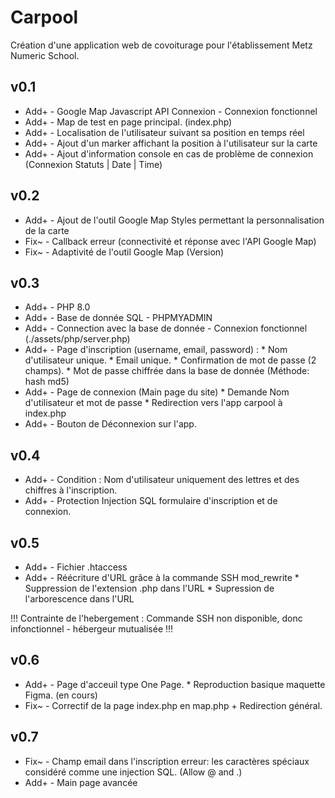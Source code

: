 # Carpool 

Création d'une application web de covoiturage pour l'établissement Metz Numeric School.

## v0.1

* Add+ - Google Map Javascript API Connexion - Connexion fonctionnel
* Add+ - Map de test en page principal. (index.php)
* Add+ - Localisation de l'utilisateur suivant sa position en temps réel
* Add+ - Ajout d'un marker affichant la position à l'utilisateur sur la carte
* Add+ - Ajout d'information console en cas de problème de connexion (Connexion Statuts | Date | Time)

## v0.2

- Add+ - Ajout de l'outil Google Map Styles permettant la personnalisation de la carte
- Fix~ - Callback erreur (connectivité et réponse avec l'API Google Map)
- Fix~ - Adaptivité de l'outil Google Map (Version)

## v0.3

- Add+ - PHP 8.0
- Add+ - Base de donnée SQL - PHPMYADMIN
- Add+ - Connection avec la base de donnée - Connexion fonctionnel (./assets/php/server.php)
- Add+ - Page d'inscription (username, email, password) :
            * Nom d'utilisateur unique.
            * Email unique.
            * Confirmation de mot de passe (2 champs).
            * Mot de passe chiffrée dans la base de donnée (Méthode: hash md5)
- Add+ - Page de connexion (Main page du site)
            * Demande Nom d'utilisateur et mot de passe
            * Redirection vers l'app carpool à index.php
- Add+ - Bouton de Déconnexion sur l'app.

## v0.4

- Add+ - Condition : Nom d'utilisateur uniquement des lettres et des chiffres à l'inscription.
- Add+ - Protection Injection SQL formulaire d'inscription et de connexion.

## v0.5

- Add+ - Fichier .htaccess
- Add+ - Réécriture d'URL grâce à la commande SSH mod_rewrite
        * Suppression de l'extension .php dans l'URL
        * Supression de l'arborescence dans l'URL
        
!!! Contrainte de l'hebergement : Commande SSH non disponible, donc infonctionnel - hébergeur mutualisée !!!

## v0.6

- Add+ - Page d'acceuil type One Page.
       * Reproduction basique maquette Figma. (en cours)
- Fix~ - Correctif de la page index.php en map.php + Redirection général.

## v0.7

- Fix~ - Champ email dans l'inscription erreur: les caractères spéciaux considéré comme une injection SQL. (Allow @ and .)
- Add+ - Main page avancée














